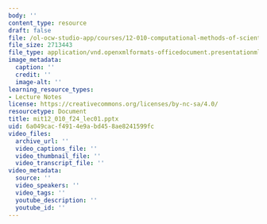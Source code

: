 ```yaml
---
body: ''
content_type: resource
draft: false
file: /ol-ocw-studio-app/courses/12-010-computational-methods-of-scientific-programming-fall-2024/mit12_010_f24_lec01.pptx
file_size: 2713443
file_type: application/vnd.openxmlformats-officedocument.presentationml.presentation
image_metadata:
  caption: ''
  credit: ''
  image-alt: ''
learning_resource_types:
- Lecture Notes
license: https://creativecommons.org/licenses/by-nc-sa/4.0/
resourcetype: Document
title: mit12_010_f24_lec01.pptx
uid: 6a049cac-f491-4e9a-bd45-8ae8241599fc
video_files:
  archive_url: ''
  video_captions_file: ''
  video_thumbnail_file: ''
  video_transcript_file: ''
video_metadata:
  source: ''
  video_speakers: ''
  video_tags: ''
  youtube_description: ''
  youtube_id: ''
---
```

